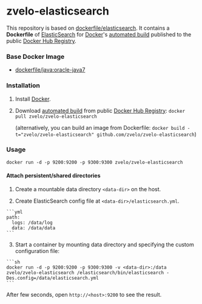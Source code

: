 zvelo-elasticsearch
===================

This repository is based on [dockerfile/elasticsearch](https://github.com/dockerfile/elasticsearch).
It contains a **Dockerfile** of [ElasticSearch](http://www.elasticsearch.org/) for [Docker](https://www.docker.com/)'s [automated build](https://registry.hub.docker.com/u/zvelo/zvelo-elasticsearch/) published to the public [Docker Hub Registry](https://registry.hub.docker.com/).

### Base Docker Image

* [dockerfile/java:oracle-java7](http://dockerfile.github.io/#/java)

### Installation

1. Install [Docker](https://www.docker.com/).
2. Download [automated build](https://registry.hub.docker.com/u/zvelo/zvelo-elasticsearch/) from public [Docker Hub Registry](https://registry.hub.docker.com/): `docker pull zvelo/zvelo-elasticsearch`

   (alternatively, you can build an image from Dockerfile: `docker build -t="zvelo/zvelo-elasticsearch" github.com/zvelo/zvelo-elasticsearch`)

### Usage

    docker run -d -p 9200:9200 -p 9300:9300 zvelo/zvelo-elasticsearch

#### Attach persistent/shared directories

  1. Create a mountable data directory `<data-dir>` on the host.

  2. Create ElasticSearch config file at `<data-dir>/elasticsearch.yml`.

    ```yml
    path:
      logs: /data/log
      data: /data/data
    ```

  3. Start a container by mounting data directory and specifying the custom configuration file:

    ```sh
    docker run -d -p 9200:9200 -p 9300:9300 -v <data-dir>:/data zvelo/zvelo-elasticsearch /elasticsearch/bin/elasticsearch -Des.config=/data/elasticsearch.yml
    ```

After few seconds, open `http://<host>:9200` to see the result.
